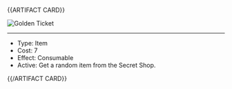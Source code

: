 <!-- ======================================

How to Contribute: https://ggs.wiki/r/howto

Artifact-specific info: https://github.com/GGS-ORG/artifact/blob/master/README.md

====================================== -->


{{ARTIFACT CARD}}

<!-- Card image goes here. -->

![Golden Ticket](https://i.imgur.com/TeNdR3I.jpg)

---

<!-- Card description goes here. -->

* Type: Item
* Cost: 7
* Effect: Consumable
* Active: Get a random item from the Secret Shop.

{{/ARTIFACT CARD}}
